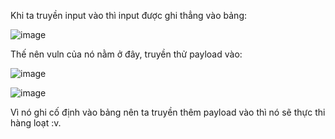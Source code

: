 Khi ta truyền input vào thì input được ghi thẳng vào bảng:

![image](https://github.com/NVex0/Cong_nghe_web_an_toan/assets/113530029/e5ef5c83-c70b-414b-a756-3f1303c91494)

Thế nên vuln của nó nằm ở đây, truyền thử payload vào:

![image](https://github.com/NVex0/Cong_nghe_web_an_toan/assets/113530029/53a7ed2e-1a1d-49dc-b205-15129ddb5799)

![image](https://github.com/NVex0/Cong_nghe_web_an_toan/assets/113530029/c9ba1a76-cde9-48f3-886e-7d78c0c0ff4f)

Vì nó ghi cố định vào bảng nên ta truyền thêm payload vào thì nó sẽ thực thi hàng loạt :v.
